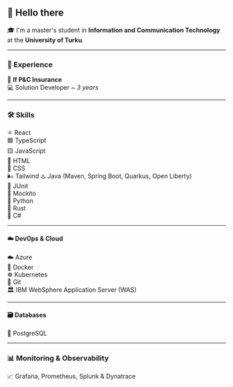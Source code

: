 ## 👋 Hello there

🎓 I'm a master's student in **Information and Communication Technology** at the **University of Turku**.

---

### 💼 Experience  

🏢 **If P&C Insurance**  
💻 Solution Developer ~ *3 years*

---

### 🛠️ Skills  

⚛️ React  
🟦 TypeScript  
🟨 JavaScript  
🧱 HTML  
🎨 CSS  
🌬️ Tailwind
♨️ Java (Maven, Spring Boot, Quarkus, Open Liberty)  
🧪 JUnit  
🧰 Mockito  
🐍 Python  
🦀 Rust  
🧩 C#

---

#### ☁️ DevOps & Cloud  

☁️ Azure  
🐳 Docker  
☸️ Kubernetes  
🔧 Git  
🏛️ IBM WebSphere Application Server (WAS)

---

#### 🗃️ Databases  

🐘 PostgreSQL

---

### 📊 Monitoring & Observability  

📈 Grafana, Prometheus, Splunk & Dynatrace

